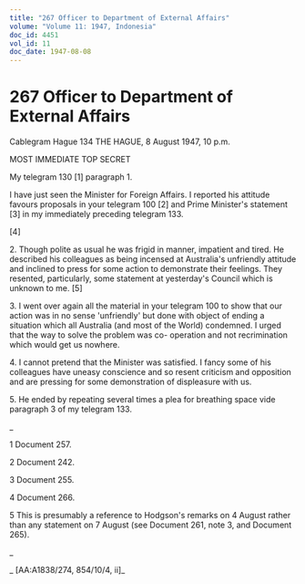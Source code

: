 ```yaml
---
title: "267 Officer to Department of External Affairs"
volume: "Volume 11: 1947, Indonesia"
doc_id: 4451
vol_id: 11
doc_date: 1947-08-08
---
```


# 267 Officer to Department of External Affairs

Cablegram Hague 134 THE HAGUE, 8 August 1947, 10 p.m.

MOST IMMEDIATE TOP SECRET

My telegram 130 [1] paragraph 1.

I have just seen the Minister for Foreign Affairs. I reported his attitude favours proposals in your telegram 100 [2] and Prime Minister's statement [3] in my immediately preceding telegram 133.

[4]

2\. Though polite as usual he was frigid in manner, impatient and tired. He described his colleagues as being incensed at Australia's unfriendly attitude and inclined to press for some action to demonstrate their feelings. They resented, particularly, some statement at yesterday's Council which is unknown to me. [5]

3\. I went over again all the material in your telegram 100 to show that our action was in no sense 'unfriendly' but done with object of ending a situation which all Australia (and most of the World) condemned. I urged that the way to solve the problem was co- operation and not recrimination which would get us nowhere.

4\. I cannot pretend that the Minister was satisfied. I fancy some of his colleagues have uneasy conscience and so resent criticism and opposition and are pressing for some demonstration of displeasure with us.

5\. He ended by repeating several times a plea for breathing space vide paragraph 3 of my telegram 133.

_

1 Document 257.

2 Document 242.

3 Document 255.

4 Document 266.

5 This is presumably a reference to Hodgson's remarks on 4 August rather than any statement on 7 August (see Document 261, note 3, and Document 265).

_

_ [AA:A1838/274, 854/10/4, ii]_
